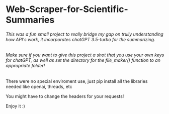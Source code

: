 # Web-Scraper-for-Scientific-Summaries

<h6>This was a fun small project to really bridge my gap on trully understanding how API's work, it incorporates chatGPT 3.5-turbo for the summarizing.</h6>
<h6>Make sure if you want to give this project a shot that you use your own keys for chatGPT, as well as set the directory for the file_maker() function to an appropriate folder!</h6>

<p>There were no special enviroment use, just pip install all the libraries needed like openai, threads, etc</p>


<p>You might have to change the headers for your requests!</p>

<p>Enjoy it :)</p>
